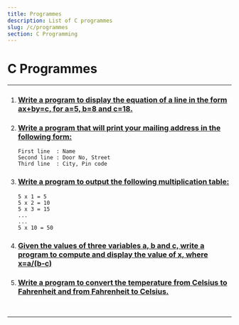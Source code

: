 ```yaml
---
title: Programmes
description: List of C programmes
slug: /c/programmes
section: C Programming
---
```


# C Programmes

---

1. ### [Write a program to display the equation of a line in the form ax+by=c, for a=5, b=8 and c=18.](/c/programmes/1)

2. ### [Write a program that will print your mailing address in the following form:](/c/programmes/2)

   ```
   First line  : Name
   Second line : Door No, Street
   Third line  : City, Pin code
   ```

3. ### [Write a program to output the following multiplication table:](/c/programmes/3)

   ```
   5 x 1 = 5
   5 x 2 = 10
   5 x 3 = 15
   ...
   ...
   5 x 10 = 50
   ```

4. ### [Given the values of three variables a, b and c, write a program to compute and display the value of x, where x=a/(b-c)](/c/programmes/4)

5. ### [Write a program to convert the temperature from Celsius to Fahrenheit and from Fahrenheit to Celsius.](/c/programmes/5)

<br/>

---
